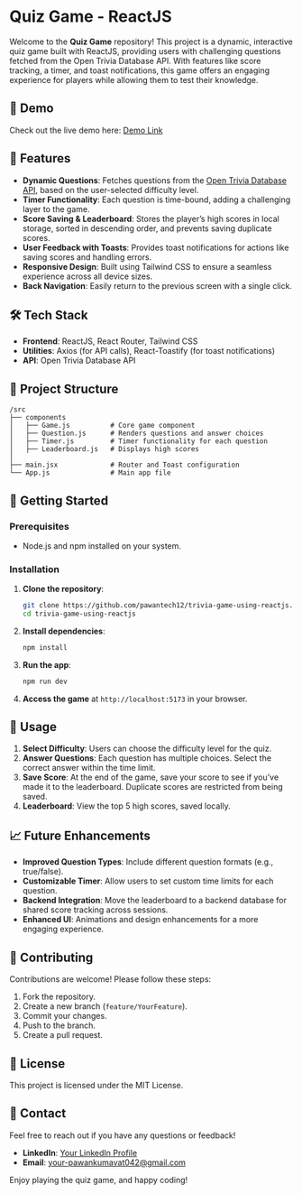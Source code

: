 # Quiz Game - ReactJS

Welcome to the **Quiz Game** repository! This project is a dynamic, interactive quiz game built with ReactJS, providing users with challenging questions fetched from the Open Trivia Database API. With features like score tracking, a timer, and toast notifications, this game offers an engaging experience for players while allowing them to test their knowledge.


## 🚀 Demo

Check out the live demo here: [Demo Link](https://trivia-game-using-reactjs.vercel.app/)

## 📌 Features

- **Dynamic Questions**: Fetches questions from the [Open Trivia Database API](https://opentdb.com/), based on the user-selected difficulty level.
- **Timer Functionality**: Each question is time-bound, adding a challenging layer to the game.
- **Score Saving & Leaderboard**: Stores the player’s high scores in local storage, sorted in descending order, and prevents saving duplicate scores.
- **User Feedback with Toasts**: Provides toast notifications for actions like saving scores and handling errors.
- **Responsive Design**: Built using Tailwind CSS to ensure a seamless experience across all device sizes.
- **Back Navigation**: Easily return to the previous screen with a single click.


## 🛠️ Tech Stack

- **Frontend**: ReactJS, React Router, Tailwind CSS
- **Utilities**: Axios (for API calls), React-Toastify (for toast notifications)
- **API**: Open Trivia Database API


## 📂 Project Structure

```
/src
├── components
│   ├── Game.js          # Core game component
│   ├── Question.js      # Renders questions and answer choices
│   ├── Timer.js         # Timer functionality for each question
│   ├── Leaderboard.js   # Displays high scores
│
├── main.jsx             # Router and Toast configuration
└── App.js               # Main app file
```


## 🚀 Getting Started

### Prerequisites

- Node.js and npm installed on your system.

### Installation

1. **Clone the repository**:

   ```bash
   git clone https://github.com/pawantech12/trivia-game-using-reactjs.git
   cd trivia-game-using-reactjs
   ```

2. **Install dependencies**:

   ```bash
   npm install
   ```

3. **Run the app**:

   ```bash
   npm run dev
   ```

4. **Access the game** at `http://localhost:5173` in your browser.


## 📖 Usage

1. **Select Difficulty**: Users can choose the difficulty level for the quiz.
2. **Answer Questions**: Each question has multiple choices. Select the correct answer within the time limit.
3. **Save Score**: At the end of the game, save your score to see if you’ve made it to the leaderboard. Duplicate scores are restricted from being saved.
4. **Leaderboard**: View the top 5 high scores, saved locally.

## 📈 Future Enhancements

- **Improved Question Types**: Include different question formats (e.g., true/false).
- **Customizable Timer**: Allow users to set custom time limits for each question.
- **Backend Integration**: Move the leaderboard to a backend database for shared score tracking across sessions.
- **Enhanced UI**: Animations and design enhancements for a more engaging experience.


## 🤝 Contributing

Contributions are welcome! Please follow these steps:

1. Fork the repository.
2. Create a new branch (`feature/YourFeature`).
3. Commit your changes.
4. Push to the branch.
5. Create a pull request.

## 📄 License

This project is licensed under the MIT License.

## 👋 Contact

Feel free to reach out if you have any questions or feedback!

- **LinkedIn**: [Your LinkedIn Profile](https://www.linkedin.com/in/pawan-kumavat-11b105297/)
- **Email**: your-pawankumavat042@gmail.com

Enjoy playing the quiz game, and happy coding!
